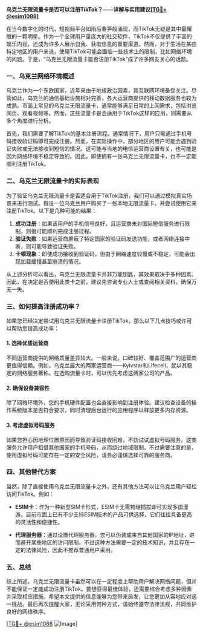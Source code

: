 **乌克兰无限流量卡是否可以注册TikTok？——详解与实用建议[[TG💪+ @esim1088](https://t.me/s/esim1088)]**

在当今数字化的时代，短视频平台如雨后春笋般涌现，而TikTok无疑是其中最耀眼的一颗明星。作为一个全球用户量庞大的社交软件，TikTok不仅提供了丰富的娱乐内容，还成为许多人展示自我、获取信息的重要渠道。然而，对于生活在某些特定地区的用户来说，使用TikTok可能会面临一些技术上的限制，比如网络环境的问题。于是，“乌克兰无限流量卡能否注册TikTok”成了许多网友关心的话题。

### 一、乌克兰网络环境概述

乌克兰作为一个东欧国家，近年来由于地缘政治因素，其互联网环境备受关注。尽管如此，乌克兰的通信基础设施相对完善，各大运营商提供的移动数据服务也较为成熟。市面上常见的乌克兰无限流量卡，通常能够满足日常的上网需求，包括浏览网页、观看视频等。然而，这些流量卡是否适用于TikTok这样的应用，则需要从多个角度进行分析。

首先，我们需要了解TikTok的基本注册流程。通常情况下，用户只需通过手机号码接收验证码即可完成注册。然而，在实际操作中，部分地区的用户可能会遇到验证失败或无法接收到短信的情况。这可能与当地的电信运营商设置有关，也可能是因为网络环境不稳定导致的。因此，即使拥有一张乌克兰无限流量卡，也不一定能顺利注册TikTok。

### 二、乌克兰无限流量卡的实际表现

为了验证乌克兰无限流量卡是否适合用于TikTok注册，我们可以通过模拟真实场景来进行测试。假设一位乌克兰用户购买了一张本地无限流量卡，并尝试使用它来注册TikTok。以下是几种可能的结果：

1. **成功注册**：如果该用户的手机信号良好，且运营商未对国际短信服务进行限制，则很可能顺利完成注册过程。
2. **验证失败**：如果运营商屏蔽了特定国家的验证码发送功能，或者网络连接中断，则可能导致验证失败。
3. **卡顿现象**：即使成功接收到验证码，但由于网络速度较慢或不稳定，可能会出现加载缓慢甚至崩溃的情况。

从上述分析可以看出，乌克兰无限流量卡并非万能钥匙，其效果取决于多种因素。因此，在决定是否使用此类卡之前，建议先咨询专业人士或查阅相关资料，确保万无一失。

### 三、如何提高注册成功率？

如果您已经决定尝试用乌克兰无限流量卡注册TikTok，那么以下几点技巧或许可以帮助您提高成功率：

#### 1. 选择优质运营商
不同运营商提供的网络质量差异较大。一般来说，口碑较好、覆盖范围广的运营商更值得信赖。例如，乌克兰最大的两家运营商——Kyivstar和Lifecell，就以其稳定的网络服务著称。在选购流量卡时，可以优先考虑这两家公司的产品。

#### 2. 确保设备兼容性
除了网络环境外，您的手机硬件配置也会直接影响到注册体验。建议检查设备的操作系统版本是否符合要求，同时清理后台运行的应用程序以释放更多内存资源。

#### 3. 考虑虚拟号码服务
如果您担心因地理位置原因而导致验证码接收困难，不妨试试虚拟号码服务。这类服务允许用户租借其他国家的手机号码，从而绕过地域限制。不过需要注意的是，使用虚拟号码可能存在一定的安全风险，请务必谨慎选择可靠的服务商。

### 四、其他替代方案

当然，除了直接使用乌克兰无限流量卡之外，还有其他方法可以让乌克兰用户轻松访问TikTok。例如：

- **ESIM卡**：作为一种新型SIM卡形式，ESIM卡无需物理插拔即可实现多国漫游。目前市面上已有不少支持ESIM技术的产品可供选择，它们往往具备更高的灵活性和便捷性。
  
- **代理服务器**：通过设置代理服务器，您可以伪装成来自其他国家的IP地址，进而避开某些地区的访问限制。不过这种方法需要一定的技术知识，并且存在一定的法律风险，因此不推荐普通用户采用。

### 五、总结

综上所述，乌克兰无限流量卡虽然可以在一定程度上帮助用户解决网络问题，但并不能保证一定能成功注册TikTok。要想获得最佳体验，还需要综合考虑多种因素并采取相应措施。希望本文提供的信息能够为您带来启发，让您更加从容地应对这一挑战。最后再次提醒大家，无论采用何种方式，请始终遵守法律法规，共同维护良好的网络秩序。

[[TG💪+ @esim1088](https://t.me/s/esim1088) ![Image](https://i.postimg.cc/4NQfJmqS/Snipaste-2025-05-13-00-14-12.png)]